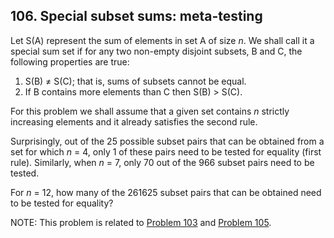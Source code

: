 ## 106. Special subset sums: meta-testing

Let S(A) represent the sum of elements in set A of size <var>n</var>. We shall call it a special sum set if for any two non-empty disjoint subsets, B and C, the following properties are true:

1. S(B) ≠ S(C); that is, sums of subsets cannot be equal.
2. If B contains more elements than C then S(B) > S(C).

For this problem we shall assume that a given set contains <var>n</var> strictly increasing elements and it already satisfies the second rule.

Surprisingly, out of the 25 possible subset pairs that can be obtained from a set for which <var>n</var> = 4, only 1 of these pairs need to be tested for equality (first rule). Similarly, when <var>n</var> = 7, only 70 out of the 966 subset pairs need to be tested.

For <var>n</var> = 12, how many of the 261625 subset pairs that can be obtained need to be tested for equality?

NOTE: This problem is related to [Problem 103](/problems_101to125/problem_103) and [Problem 105](/problems_101to125/problem_105).
